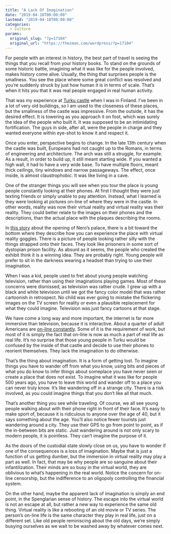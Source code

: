 ```yaml
---
title: "A Lack Of Imagination"
date: "2019-04-18T00:00:00"
lastmod: "2019-04-18T00:00:00"
categories:
  - Culture
params:
  original_slug: "?p=17104"
  original_url: "https://thezman.com/wordpress/?p=17104"
---
```


For people with an interest in history, the best part of travel is
seeing the things that you recall from your history books. To stand on
the grounds of some historic battle, imagining what it was like for the
people involved, makes history come alive. Usually, the thing that
surprises people is the smallness. You see the place where some great
conflict was resolved and you’re suddenly struck by just how human it is
in terms of scale. That’s when it hits you that it was real people
engaged in real human activity.

That was my experience at
<a href="https://www.visitturku.fi/en/turku-castle_en"
rel="noopener noreferrer" target="_blank">Turku castle</a> when I was in
Finland. I’ve been in a lot of very old buildings, so I am used to the
closeness of these places, but the smallness of the castle was
impressive. From the outside, it has the desired effect. It is towering
as you approach it on foot, which was surely the idea of the people who
built it. It was supposed to be an intimidating fortification. The guys
in side, after all, were the people in charge and they wanted everyone
within eye-shot to know it and respect it.

Once you enter, perspective begins to change. In the late 13th century
when the castle was built, Europeans had not caught up to the Romans, in
terms of engineering and architecture. The arch was still a struggle,
for example. As a result, in order to build up, it still meant starting
wide. If you wanted a high wall, it had to have a very wide base. To
have multiple floors, meant thick ceilings, tiny windows and narrow
passageways. The effect, once inside, is almost claustrophobic. It was
like living in a cave.

One of the stranger things you will see when you tour the place is young
people constantly looking at their phones. At first I thought they were
just texting friends or simply unable to pay attention. Instead, what I
learned is they were looking at pictures on-line of where they were in
the castle. In other words, reality was now their virtual reality and
virtual reality was their reality. They could better relate to the
images on their phones and the descriptions, than the actual place with
the plaques describing the rooms.

In <a
href="https://news.yahoo.com/fifty-communal-toilets-where-slaves-114152784.html"
rel="noopener noreferrer" target="_blank">this story</a> about the
opening of Nero’s palace, there is a bit toward the bottom where they
describe how you can experience the place with virtual reality goggles.
There is a picture of people looking rather silly with the things
strapped onto their faces. They look like prisoners in some sort of
dystopian prison facility. As absurd as it seems, the people who created
the exhibit think it is a winning idea. They are probably right. Young
people will prefer to sit in the darkness wearing a headset than trying
to use their imagination.

When I was a kid, people used to fret about young people watching
television, rather than using their imaginations playing games. Most of
these concerns were dismissed, as television was rather crude. I grew up
with a black and white television until we got the fancy color model
that was rather cartoonish in retrospect. No child was ever going to
mistake the flickering images on the TV screen for reality or even a
plausible replacement for what they could imagine. Television was just
fancy cartoons at that stage.

We have come a long way and more important, the internet is far more
immersive than television, because it is interactive. About a quarter of
adult Americans are <a
href="https://www.pewresearch.org/fact-tank/2018/03/14/about-a-quarter-of-americans-report-going-online-almost-constantly/"
rel="noopener noreferrer" target="_blank">on-line constantly</a>. Some
of it is the requirement of work, but most of it is simply the fact that
on-line is now as much a part of real life as real life. It’s no
surprise that those young people in Turku would be confused by the
inside of that castle and decide to use their phones to reorient
themselves. They lack the imagination to do otherwise.

That’s the thing about imagination. It is a form of getting lost. To
imagine things you have to wander off from what you know, using bits and
pieces of what you do know to infer things about someplace you have
never seen or create a place that does not exist. To imagine what it was
like for people 500 years ago, you have to leave this world and wander
off to a place you can never truly know. It’s like wandering off in a
strange city. There is a risk involved, as you could imagine things that
you don’t like all that much.

That’s another thing you see while traveling. Of course, we all see
young people walking about with their phone right in front of their
face. It’s easy to make sport of, because it is ridiculous to anyone
over the age of 40, but it says something about the age. You’ll also
notice fewer tourists just wandering around a city. They use their GPS
to go from point to point, as if the in-between bits are static. Just
wandering around is not only scary to modern people, it is pointless.
They can’t imagine the purpose of it.

As the doors of the custodial state slowly close on us, you have to
wonder if one of the consequences is a loss of imagination. Maybe that
is just a function of us getting dumber, but the immersion in virtual
reality may play a part as well. In fact, that may be why people are so
sanguine about their infantilization. Their minds are so busy in the
virtual world, they are oblivious to what’s happening in the real world.
Notice the concern for on-line censorship, but the indifference to an
oligopoly controlling the financial system.

On the other hand, maybe the apparent lack of imagination is simply an
end point, in the Spenglarian sense of history. The escape into the
virtual world is not an escape at all, but rather a new way to
experience the same old thing. Virtual reality is like a rebooting of an
old movie or TV series. The person’s on-line life is the same character
they play in real life, just on a different set. Like old people
reminiscing about the old days, we’re simply busying ourselves as we
wait to be washed away by whatever comes next.
